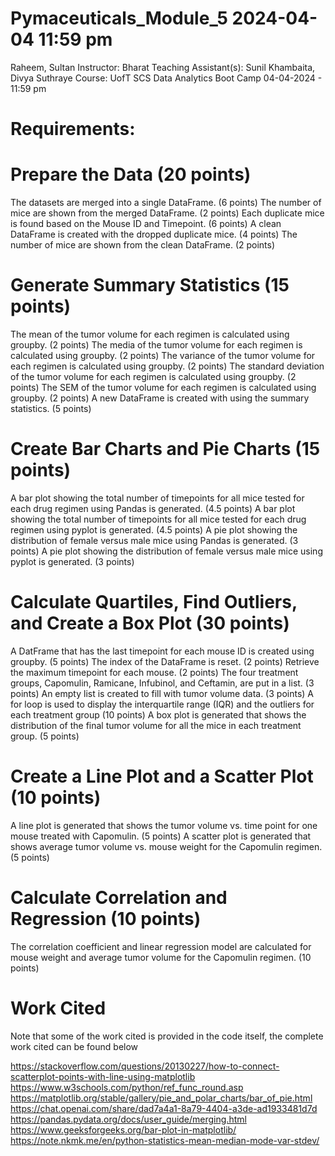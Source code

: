 # Pymaceuticals_Module_5 2024-04-04 11:59 pm

Raheem, Sultan
Instructor: Bharat
Teaching Assistant(s): Sunil Khambaita, Divya Suthraye
Course: UofT SCS Data Analytics Boot Camp
04-04-2024 - 11:59 pm

# Requirements:

# Prepare the Data (20 points)
The datasets are merged into a single DataFrame. (6 points)
The number of mice are shown from the merged DataFrame. (2 points)
Each duplicate mice is found based on the Mouse ID and Timepoint. (6 points)
A clean DataFrame is created with the dropped duplicate mice. (4 points)
The number of mice are shown from the clean DataFrame. (2 points)

# Generate Summary Statistics (15 points)
The mean of the tumor volume for each regimen is calculated using groupby. (2 points)
The media of the tumor volume for each regimen is calculated using groupby. (2 points)
The variance of the tumor volume for each regimen is calculated using groupby. (2 points)
The standard deviation of the tumor volume for each regimen is calculated using groupby. (2 points)
The SEM of the tumor volume for each regimen is calculated using groupby. (2 points)
A new DataFrame is created with using the summary statistics. (5 points)

# Create Bar Charts and Pie Charts (15 points)
A bar plot showing the total number of timepoints for all mice tested for each drug regimen using Pandas is generated. (4.5 points)
A bar plot showing the total number of timepoints for all mice tested for each drug regimen using pyplot is generated. (4.5 points)
A pie plot showing the distribution of female versus male mice using Pandas is generated. (3 points)
A pie plot showing the distribution of female versus male mice using pyplot is generated. (3 points)

# Calculate Quartiles, Find Outliers, and Create a Box Plot (30 points)
A DatFrame that has the last timepoint for each mouse ID is created using groupby. (5 points)
The index of the DataFrame is reset. (2 points)
Retrieve the maximum timepoint for each mouse. (2 points)
The four treatment groups, Capomulin, Ramicane, Infubinol, and Ceftamin, are put in a list. (3 points)
An empty list is created to fill with tumor volume data. (3 points)
A for loop is used to display the interquartile range (IQR) and the outliers for each treatment group (10 points)
A box plot is generated that shows the distribution of the final tumor volume for all the mice in each treatment group. (5 points)

# Create a Line Plot and a Scatter Plot (10 points)
A line plot is generated that shows the tumor volume vs. time point for one mouse treated with Capomulin. (5 points)
A scatter plot is generated that shows average tumor volume vs. mouse weight for the Capomulin regimen. (5 points)

# Calculate Correlation and Regression (10 points)
The correlation coefficient and linear regression model are calculated for mouse weight and average tumor volume for the Capomulin regimen. (10 points)

# Work Cited

Note that some of the work cited is provided in the code itself, the complete work cited can be found below

https://stackoverflow.com/questions/20130227/how-to-connect-scatterplot-points-with-line-using-matplotlib
https://www.w3schools.com/python/ref_func_round.asp
https://matplotlib.org/stable/gallery/pie_and_polar_charts/bar_of_pie.html
https://chat.openai.com/share/dad7a4a1-8a79-4404-a3de-ad1933481d7d
https://pandas.pydata.org/docs/user_guide/merging.html
https://www.geeksforgeeks.org/bar-plot-in-matplotlib/
https://note.nkmk.me/en/python-statistics-mean-median-mode-var-stdev/


